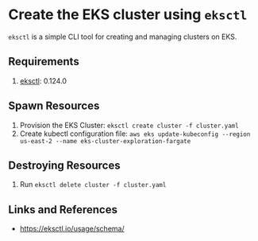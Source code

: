 # Create the EKS cluster using `eksctl`

`eksctl` is a simple CLI tool for creating and managing clusters on EKS.

## Requirements
1. [eksctl](https://github.com/aws/amazon-ecs-cli#installing): 0.124.0

## Spawn Resources
1. Provision the EKS Cluster: `eksctl create cluster -f cluster.yaml`
2. Create kubectl configuration file: `aws eks update-kubeconfig --region us-east-2 --name eks-cluster-exploration-fargate`

## Destroying Resources
1. Run `eksctl delete cluster -f cluster.yaml`

## Links and References
- https://eksctl.io/usage/schema/
